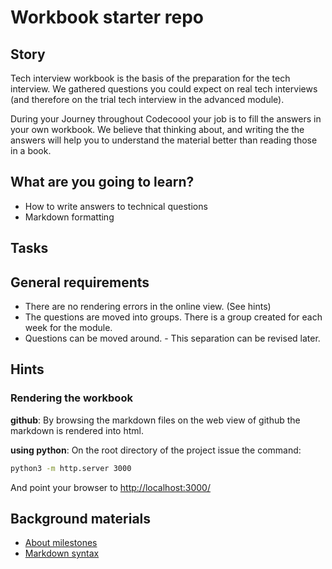 # Workbook starter repo

## Story

Tech interview workbook is the basis of the preparation for the tech
interview. We gathered questions you could expect on real tech
interviews (and therefore on the trial tech interview in the advanced
module).

During your Journey throughout Codecoool your job is to fill the
answers in your own workbook. We believe that thinking about, and
writing the the answers will help you to understand the material
better than reading those in a book.

## What are you going to learn?

- How to write answers to technical questions
- Markdown formatting

## Tasks



## General requirements

- There are no rendering errors in the online view.  (See hints)
- The questions are moved into groups.  There is a group created for each week for the module.
- Questions can be moved around. - This separation can be revised later.

## Hints

### Rendering the workbook

**github**: By browsing the markdown files on the web view of github the markdown is rendered into html.

**using python**: On the root directory of the project issue the command:

```sh
python3 -m http.server 3000
```

And point your browser to <http://localhost:3000/>

## Background materials

- <i class="far fa-book-open"></i> [About milestones](project/curriculum/materials/pages/codecool-general/about-projects-and-milestones.md)
- <i class="far fa-book-open"></i> [Markdown syntax](https://daringfireball.net/projects/markdown/syntax)
